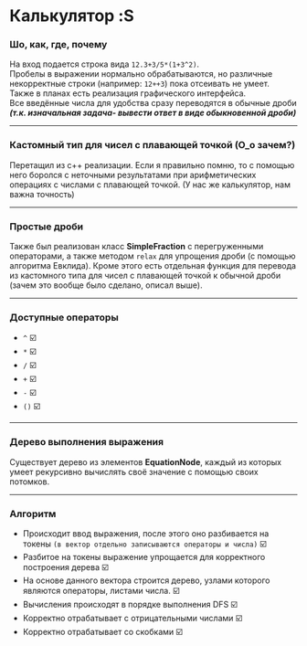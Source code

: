 # Калькулятор :S
### Шо, как, где, почему
На вход подается строка вида `12.3+3/5*(1+3^2)`.  
Пробелы в выражении нормально обрабатываются, но различные некорректные строки (например: `12++3`) пока отсеивать не умеет.  
Также в планах есть реализация графического интерфейса.  
Все введённые числа для удобства сразу переводятся в обычные дроби ***(т.к. изначальная задача- вывести ответ в виде обыкновенной дроби)***
***
### Кастомный тип для чисел с плавающей точкой (O_o зачем?)
Перетащил из с++ реализации. Если я правильно помню, то с помощью него боролся с неточными результатами при арифметических операциях с числами с плавающей точкой. (У нас же калькулятор, нам важна точность)
***
### Простые дроби
Также был реализован класс **SimpleFraction** с перегруженными операторами, а также методом `relax` для упрощения дроби (с помощью алгоритма Евклида). Кроме этого есть отдельная функция для перевода из кастомного типа для чисел с плавающей точкой к обычной дроби (зачем это вообще было сделано, описал выше).
***
### Доступные операторы
* `^` :ballot_box_with_check:
* `*` :ballot_box_with_check:
* `/` :ballot_box_with_check:
* `+` :ballot_box_with_check:
* `-` :ballot_box_with_check:
* `()` :ballot_box_with_check: 
***
### Дерево выполнения выражения
Существует дерево из элементов **EquationNode**, каждый из которых умеет рекурсивно вычислять своё значение с помощью своих потомков.
***
### Алгоритм
* Происходит ввод выражения, после этого оно разбивается на токены `(в вектор отдельно записываются операторы и числа)` :ballot_box_with_check:
* Разбитое на токены выражение упрощается для корректного построения дерева :ballot_box_with_check:
* На основе данного вектора строится дерево, узлами которого являются операторы, листами числа. :ballot_box_with_check:
* Вычисления происходят в порядке выполнения DFS :ballot_box_with_check:
* Корректно отрабатывает с отрицательными числами :ballot_box_with_check:
* Корректно отрабатывает со скобками :ballot_box_with_check:
